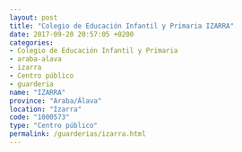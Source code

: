 ```yaml
---
layout: post
title: "Colegio de Educación Infantil y Primaria IZARRA"
date: 2017-09-20 20:57:05 +0200
categories:
- Colegio de Educación Infantil y Primaria
- araba-alava
- izarra
- Centro público
- guarderia
name: "IZARRA"
province: "Araba/Álava"
location: "Izarra"
code: "1000573"
type: "Centro público"
permalink: /guarderias/izarra.html
---
```

